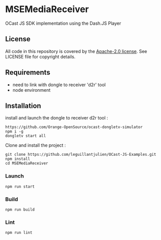 # MSEMediaReceiver
OCast JS SDK implementation using the Dash.JS Player
## License
All code in this repository is covered by the [Apache-2.0 license](http://www.apache.org/licenses/LICENSE-2.0). See LICENSE file for copyright details.

## Requirements
-   need to link with dongle to receiver 'd2r' tool
-   node environment
## Installation
install and launch the dongle to receiver d2r tool :
```
https://github.com/Orange-OpenSource/ocast-dongletv-simulator
npm i -g
dongletv start all
```
Clone and install the project :
```
git clone https://github.com/leguillantjulien/OCast-JS-Examples.git
npm install
cd MSEMediaReceiver
```
### Launch
`npm run start`
### Build
`npm run build`
### Lint
`npm run lint`
